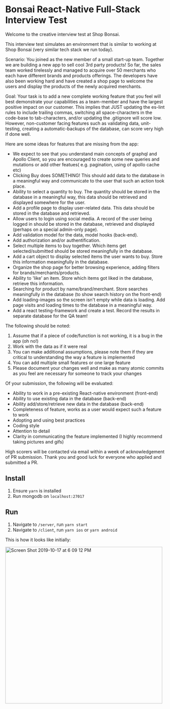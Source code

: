 # Bonsai React-Native Full-Stack Interview Test

Welcome to the creative interview test at Shop Bonsai.

This interview test simulates an environment that is similar to working at Shop Bonsai (very similar tech stack we run today).

Scenario:
You joined as the new member of a small start-up team. Together we are building a new app to sell cool 3rd party products! So far, the sales team worked tirelessly and managed to acquire over 50 merchants who each have different brands and products offerings. The developers have also been working hard and have created a shop page to welcome the users and display the products of the newly acquired merchants.

Goal:
Your task is to add a new complete working feature that you feel will best demonstrate your capabilities as a team-member and have the largest positive impact on our customer. This implies that JUST updating the es-lint rules to include trailing commas, switching all space-characters in the code-base to tab-characters, and/or updating the .gitignore will score low. However, non-customer facing features such as validating data, unit-testing, creating a automatic-backups of the database, can score very high if done well.

Here are some ideas for features that are missing from the app:

- We expect to see that you understand main concepts of graphql and Apollo Client, so you are encouraged to create some new queries and mutations or add other featues( e.g. pagination, using of apollo cache etc)
- Clicking Buy does SOMETHING! This should add data to the database in a meaningful way and communicate to the user that such an action took place.
- Ability to select a quantity to buy. The quantity should be stored in the database in a meaningful way, this data should be retrieved and displayed somewhere for the user.
- Add a profile page to display user-related data. This data should be stored in the database and retrieved.
- Allow users to login using social media. A record of the user being logged in should be stored in the database, retrieved and displayed (perhaps on a special admin-only page).
- Add validation model for the data, model hooks (back-end).
- Add authorization and/or authentification.
- Select multiple items to buy together. Which items get selected/submitted should be stored meaningfully in the database.
- Add a cart object to display selected items the user wants to buy. Store this information meaningfully in the database.
- Organize the shop page for better browsing experience, adding filters for brands/merchants/products.
- Ability to 'like' an item. Store which items got liked in the database, retrieve this information.
- Searching for product by name/brand/merchant. Store searches meaningfully in the database (to show search history on the front-end)
- Add loading-images so the screen isn't empty while data is loading. Add page visits and loading times to the database in a meaningful way.
- Add a react testing-framework and create a test. Record the results in separate database for the QA team!

The following should be noted:

1. Assume that if a piece of code/function is not working, it is a bug in the app (oh no!)
2. Work with the data as if it were real
3. You can make additional assumptions, please note them if they are critical to understanding the way a feature is implemented
4. You can add multiple small features or one large feature
5. Please document your changes well and make as many atomic commits as you feel are necessary for someone to track your changes

Of your submission, the following will be evaluated:

- Ability to work in a pre-existing React-native environment (front-end)
- Ability to use existing data in the database (back-end)
- Ability add/store/retrieve new data in the database (back-end)
- Completeness of feature, works as a user would expect such a feature to work
- Adopting and using best practices
- Coding style
- Attention to detail
- Clarity in communicating the feature implemented (I highly recommend taking pictures and gifs)

High scorers will be contacted via email within a week of acknowledgement of PR submission.
Thank you and good luck for everyone who applied and submitted a PR.

## Install

1. Ensure `yarn` is installed
2. Run mongodb on `localhost:27017`

## Run

1. Navigate to `/server`, run `yarn start`
2. Navigate to `/client`, run `yarn ios` or `yarn android`

This is how it looks like initially:


<img width="493" alt="Screen Shot 2019-10-17 at 6 09 12 PM" src="https://user-images.githubusercontent.com/39282144/67597477-48e9f700-f739-11e9-87f4-56d6be45d76b.png">
